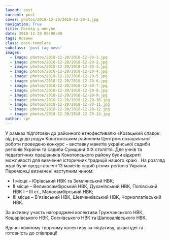 ```yaml
---
layout: post
current: post
cover: photos/2018-12-20/2018-12-20-1.jpg
navigation: True
title: Погляд у минуле
date: 2018-12-20 00:00:00
tags: Новини
class: post-template
subclass: 'post tag-news'
images:
  - image: photos/2018-12-20/2018-12-20-1.jpg
  - image: photos/2018-12-20/2018-12-20-2.jpg
  - image: photos/2018-12-20/2018-12-20-3.jpg
  - image: photos/2018-12-20/2018-12-20-4.jpg
  - image: photos/2018-12-20/2018-12-20-5.jpg
  - image: photos/2018-12-20/2018-12-20-6.jpg
  - image: photos/2018-12-20/2018-12-20-7.jpg
  - image: photos/2018-12-20/2018-12-20-8.jpg
  - image: photos/2018-12-20/2018-12-20-9.jpg
  - image: photos/2018-12-20/2018-12-20-10.jpg
  - image: photos/2018-12-20/2018-12-20-11.jpg
  - image: photos/2018-12-20/2018-12-20-12.jpg
  - image: photos/2018-12-20/2018-12-20-13.jpg
author: cpr
---
```


У рамках підготовки до районного етнофестивалю «Козацький спадок: від роду до роду» Конотопським районним Центром позашкільної роботи  проведено конкурс – виставку  макетів української садиби регіонів України та садиби Сумщини XIX століття. Для учнів та педагогічних працівників Конотопського району були відкриті можливості для вивчення історичних традицій нашого краю . На розгляд журі були представлені 13 макетів садиб різних регіонів України. Переможці визначені наступним чином:

 * І місце – Юрівський НВК та Землянський НВК;
 * ІІ місце – Великосамбірський НВК, Духанівський НВК, Попівський НВК І – ІІІ ст., Малосамбірський НВК;
 * ІІІ місце – В'язівський НВК, Шевченківський НВК, Чорноплатівський НВК.

За активну участь нагороджені колективи Гружчанського НВК, Кошарівського НВК, Соснівського НВК та Шаповалівського НВК.

Вдячні кожному творчому колективу за ініціативу, цікаві ідеї та готовність до співпраці!
